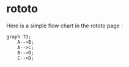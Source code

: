 # rototo

Here is a simple flow chart in the rototo page : 

```mermaid
graph TD;
    A-->B;
    A-->C;
    B-->D;
    C-->D;
```